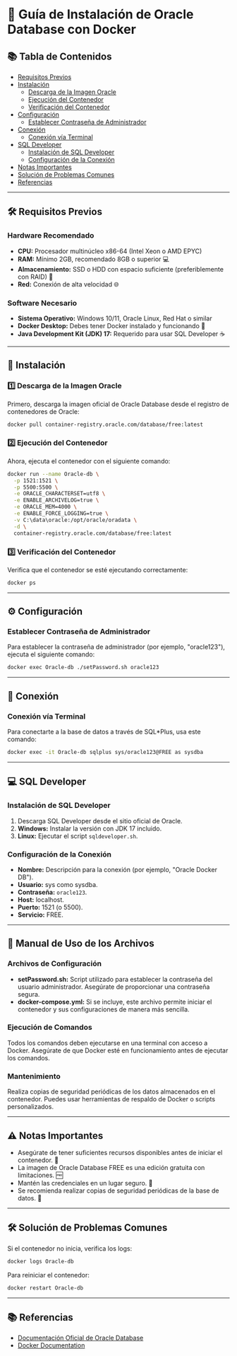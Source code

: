 # 🚀 Guía de Instalación de Oracle Database con Docker

## 📚 Tabla de Contenidos
- [Requisitos Previos](#requisitos-previos)
- [Instalación](#instalación)
  - [Descarga de la Imagen Oracle](#descarga-de-la-imagen-oracle)
  - [Ejecución del Contenedor](#ejecución-del-contenedor)
  - [Verificación del Contenedor](#verificación-del-contenedor)
- [Configuración](#configuración)
  - [Establecer Contraseña de Administrador](#establecer-contraseña-de-administrador)
- [Conexión](#conexión)
  - [Conexión vía Terminal](#conexión-vía-terminal)
- [SQL Developer](#sql-developer)
  - [Instalación de SQL Developer](#instalación-de-sql-developer)
  - [Configuración de la Conexión](#configuración-de-la-conexión)
- [Notas Importantes](#notas-importantes)
- [Solución de Problemas Comunes](#solución-de-problemas-comunes)
- [Referencias](#referencias)

---

## 🛠️ Requisitos Previos

### Hardware Recomendado
- **CPU:** Procesador multinúcleo x86-64 (Intel Xeon o AMD EPYC)
- **RAM:** Mínimo 2GB, recomendado 8GB o superior 💻
- **Almacenamiento:** SSD o HDD con espacio suficiente (preferiblemente con RAID) 💾
- **Red:** Conexión de alta velocidad 🌐

### Software Necesario
- **Sistema Operativo:** Windows 10/11, Oracle Linux, Red Hat o similar
- **Docker Desktop:** Debes tener Docker instalado y funcionando 🐳
- **Java Development Kit (JDK) 17:** Requerido para usar SQL Developer ☕️

---

## 📝 Instalación

### 1️⃣ Descarga de la Imagen Oracle
Primero, descarga la imagen oficial de Oracle Database desde el registro de contenedores de Oracle:
```bash
docker pull container-registry.oracle.com/database/free:latest
```

### 2️⃣ Ejecución del Contenedor
Ahora, ejecuta el contenedor con el siguiente comando:
```bash
docker run --name Oracle-db \
  -p 1521:1521 \
  -p 5500:5500 \
  -e ORACLE_CHARACTERSET=utf8 \
  -e ENABLE_ARCHIVELOG=true \
  -e ORACLE_MEM=4000 \
  -e ENABLE_FORCE_LOGGING=true \
  -v C:\data\oracle:/opt/oracle/oradata \
  -d \
  container-registry.oracle.com/database/free:latest
```

### 3️⃣ Verificación del Contenedor
Verifica que el contenedor se esté ejecutando correctamente:
```bash
docker ps
```

---

## ⚙️ Configuración

### Establecer Contraseña de Administrador
Para establecer la contraseña de administrador (por ejemplo, "oracle123"), ejecuta el siguiente comando:
```bash
docker exec Oracle-db ./setPassword.sh oracle123
```

---

## 🔗 Conexión

### Conexión vía Terminal
Para conectarte a la base de datos a través de SQL*Plus, usa este comando:
```bash
docker exec -it Oracle-db sqlplus sys/oracle123@FREE as sysdba
```

---

## 💻 SQL Developer

### Instalación de SQL Developer
1. Descarga SQL Developer desde el sitio oficial de Oracle.
2. **Windows:** Instalar la versión con JDK 17 incluido.
3. **Linux:** Ejecutar el script `sqldeveloper.sh`.

### Configuración de la Conexión
- **Nombre:** Descripción para la conexión (por ejemplo, "Oracle Docker DB").
- **Usuario:** sys como sysdba.
- **Contraseña:** `oracle123`.
- **Host:** localhost.
- **Puerto:** 1521 (o 5500).
- **Servicio:** FREE.

---

## 📖 Manual de Uso de los Archivos

### Archivos de Configuración
- **setPassword.sh:** Script utilizado para establecer la contraseña del usuario administrador. Asegúrate de proporcionar una contraseña segura.
- **docker-compose.yml:** Si se incluye, este archivo permite iniciar el contenedor y sus configuraciones de manera más sencilla.

### Ejecución de Comandos
Todos los comandos deben ejecutarse en una terminal con acceso a Docker. Asegúrate de que Docker esté en funcionamiento antes de ejecutar los comandos.

### Mantenimiento
Realiza copias de seguridad periódicas de los datos almacenados en el contenedor. Puedes usar herramientas de respaldo de Docker o scripts personalizados.

---

## ⚠️ Notas Importantes
- Asegúrate de tener suficientes recursos disponibles antes de iniciar el contenedor. 🔋
- La imagen de Oracle Database FREE es una edición gratuita con limitaciones. 🆓
- Mantén las credenciales en un lugar seguro. 🔐
- Se recomienda realizar copias de seguridad periódicas de la base de datos. 💾

---

## 🛠️ Solución de Problemas Comunes

Si el contenedor no inicia, verifica los logs:
```bash
docker logs Oracle-db
```

Para reiniciar el contenedor:
```bash
docker restart Oracle-db
```

---

## 📚 Referencias
- [Documentación Oficial de Oracle Database](https://www.oracle.com/database/)
- [Docker Documentation](https://docs.docker.com/)